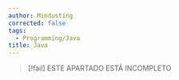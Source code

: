 ```yaml
---
author: Mindusting
corrected: false
tags:
  - Programming/Java
title: Java
---
```


> [!fail] ESTE APARTADO ESTÁ INCOMPLETO

